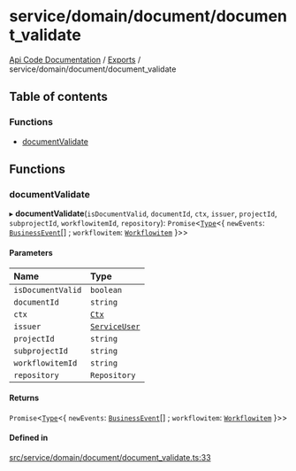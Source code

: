 # service/domain/document/document\_validate
 
[Api Code Documentation](../README.md) / [Exports](../modules.md) / service/domain/document/document\_validate

## Table of contents

### Functions

- [documentValidate](service_domain_document_document_validate.md#documentvalidate)

## Functions

### documentValidate

▸ **documentValidate**(`isDocumentValid`, `documentId`, `ctx`, `issuer`, `projectId`, `subprojectId`, `workflowitemId`, `repository`): `Promise`<[`Type`](result.md#type)<{ `newEvents`: [`BusinessEvent`](service_domain_business_event.md#businessevent)[] ; `workflowitem`: [`Workflowitem`](../interfaces/service_domain_workflow_workflowitem.Workflowitem.md)  }\>\>

#### Parameters

| Name | Type |
| :------ | :------ |
| `isDocumentValid` | `boolean` |
| `documentId` | `string` |
| `ctx` | [`Ctx`](../interfaces/lib_ctx.Ctx.md) |
| `issuer` | [`ServiceUser`](../interfaces/service_domain_organization_service_user.ServiceUser.md) |
| `projectId` | `string` |
| `subprojectId` | `string` |
| `workflowitemId` | `string` |
| `repository` | `Repository` |

#### Returns

`Promise`<[`Type`](result.md#type)<{ `newEvents`: [`BusinessEvent`](service_domain_business_event.md#businessevent)[] ; `workflowitem`: [`Workflowitem`](../interfaces/service_domain_workflow_workflowitem.Workflowitem.md)  }\>\>

#### Defined in

[src/service/domain/document/document_validate.ts:33](https://github.com/openkfw/TruBudget/blob/a06c11b/api/src/service/domain/document/document_validate.ts#L33)
